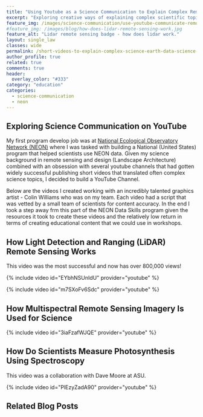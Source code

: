```yaml
---
title: "Using Youtube as a Science Communication to Explain Complex Remote Sensing Topics"
excerpt: "Exploring creative ways of explaining complex scientific topics to broad audiences using YouTube"
feature_img: /images/science-communication/use-youtube-communicate-remote-sensing-science.png
#feature_img: /images/blog/how-does-lidar-remote-sensing-work.jpg
feature_alt: "Lidar remote sensing badge - how does lidar work."
layout: single_law
classes: wide
permalink: /short-videos-to-explain-complex-science-earth-data-science-/
author_profile: true
related: true
comments: true
header:
  overlay_color: "#333"
category: "education"
categories:
  - science-communication
  - neon
---
```


## Exploring Science Communication on YouTube

My first program develop job was at [National Ecological Observatory Network (NEON)](https://www.neonscience.org)
 where I was tasked with building a National (United States) program that helped
 scientists use NEON data. Given my science background in remote sensing and design
 (Landscape Architecture) combined with an obsession with several youtube 
 channels that had gotten widely successful publishing short videos that 
 translated often complex science topics, 
 I decided to build a YouTube Channel. 

 Below are the videos I created working with an incredibly talented graphics
 artist - Colin Williams who was on my team. Each video had a script that was 
 vetted by a small team of scientists for content accuracy. In the end I took
 a step away frm this part of the NEON Data Skills program given the resources it 
 took to create these videos and the relatively low return in terms of creating 
 educational content that we could use in workshops. 

## How Light Detection and Ranging (LiDAR) Remote Sensing Works
This video was the most successful and now has over 800,000 views!

{% include video id="EYbhNSUnIdU" provider="youtube" %}

{% include video id="m7SXoFv6Sdc" provider="youtube" %}

## How Multispectral Remote Sensing Imagery Is Used for Science

{% include video id="3iaFzafWJQE" provider="youtube" %}


## How Do Scientists Measure Photosynthesis Using Spectroscopy

This video was a collaboration with Dave Moore at ASU.

{% include video id="PlEzyZadA90" provider="youtube" %}

## Related Blog Posts
